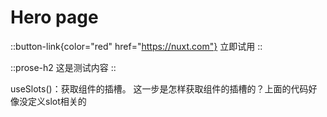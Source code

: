 # Hero page

::button-link{color="red" href="https://nuxt.com"}
立即试用
::

::prose-h2
这是测试内容
::

useSlots()：获取组件的插槽。 这一步是怎样获取组件的插槽的？上面的代码好像没定义slot相关的
